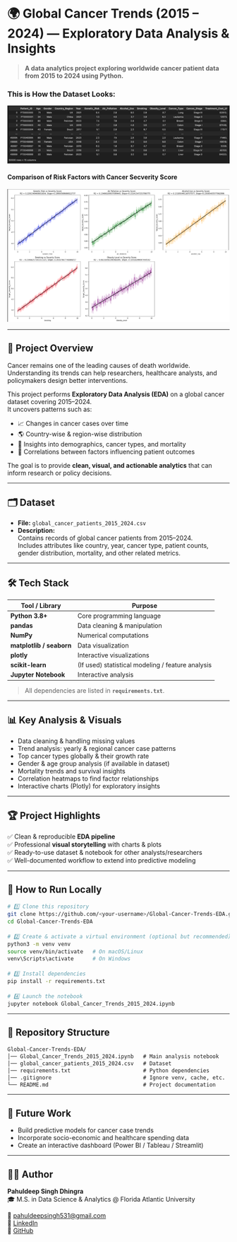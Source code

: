 # 🌍 Global Cancer Trends (2015 – 2024) — Exploratory Data Analysis & Insights

> **A data analytics project exploring worldwide cancer patient data from 2015 to 2024 using Python.**

### This is How the Dataset Looks:

![data_img](images/data_img.png)



#### Comparison of Risk Factors with Cancer Secverity Score

![risk_factors_img](images/risk_factors_img.png)


---

## 📑 Project Overview
Cancer remains one of the leading causes of death worldwide. Understanding its trends can help researchers, healthcare analysts, and policymakers design better interventions.

This project performs **Exploratory Data Analysis (EDA)** on a global cancer dataset covering 2015–2024.  
It uncovers patterns such as:

- 📈 Changes in cancer cases over time  
- 🌎 Country-wise & region-wise distribution  
- 🧬 Insights into demographics, cancer types, and mortality  
- 🔬 Correlations between factors influencing patient outcomes  

The goal is to provide **clean, visual, and actionable analytics** that can inform research or policy decisions.

---

## 🗂️ Dataset

- **File:** `global_cancer_patients_2015_2024.csv`
- **Description:**  
  Contains records of global cancer patients from 2015–2024.  
  Includes attributes like country, year, cancer type, patient counts, gender distribution, mortality, and other related metrics.

---

## 🛠️ Tech Stack

| Tool / Library | Purpose |
|----------------|---------|
| **Python 3.8+** | Core programming language |
| **pandas** | Data cleaning & manipulation |
| **NumPy** | Numerical computations |
| **matplotlib / seaborn** | Data visualization |
| **plotly** | Interactive visualizations |
| **scikit-learn** | (If used) statistical modeling / feature analysis |
| **Jupyter Notebook** | Interactive analysis |

> All dependencies are listed in **`requirements.txt`**.

---

## 📊 Key Analysis & Visuals

- Data cleaning & handling missing values  
- Trend analysis: yearly & regional cancer case patterns  
- Top cancer types globally & their growth rate  
- Gender & age group analysis (if available in dataset)  
- Mortality trends and survival insights  
- Correlation heatmaps to find factor relationships  
- Interactive charts (Plotly) for exploratory insights  

---

## 🏆 Project Highlights

✅ Clean & reproducible **EDA pipeline**  
✅ Professional **visual storytelling** with charts & plots  
✅ Ready-to-use dataset & notebook for other analysts/researchers  
✅ Well-documented workflow to extend into predictive modeling

---

## 🚀 How to Run Locally

```bash
# 1️⃣ Clone this repository
git clone https://github.com/<your-username>/Global-Cancer-Trends-EDA.git
cd Global-Cancer-Trends-EDA

# 2️⃣ Create & activate a virtual environment (optional but recommended)
python3 -m venv venv
source venv/bin/activate   # On macOS/Linux
venv\Scripts\activate      # On Windows

# 3️⃣ Install dependencies
pip install -r requirements.txt

# 4️⃣ Launch the notebook
jupyter notebook Global_Cancer_Trends_2015_2024.ipynb
```

---


## 📁 Repository Structure

```
Global-Cancer-Trends-EDA/
│── Global_Cancer_Trends_2015_2024.ipynb   # Main analysis notebook
│── global_cancer_patients_2015_2024.csv   # Dataset
│── requirements.txt                       # Python dependencies
│── .gitignore                             # Ignore venv, cache, etc.
└── README.md                              # Project documentation
```

---

## 🔮 Future Work

- Build predictive models for cancer case trends
- Incorporate socio-economic and healthcare spending data
- Create an interactive dashboard (Power BI / Tableau / Streamlit)

---

## 👨‍💻 Author

**Pahuldeep Singh Dhingra**  
🎓 M.S. in Data Science & Analytics @ Florida Atlantic University  

📧 [pahuldeepsingh531@gmail.com](mailto:pahuldeepsingh531@gmail.com)  
💼 [LinkedIn](https://www.linkedin.com/in/pahuldeepsing/)  
🐙 [GitHub](https://github.com/pahul1712)

